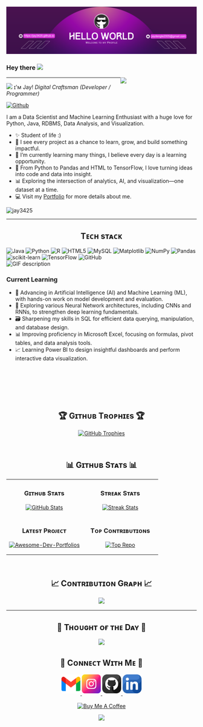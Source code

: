 <!--Banner-->
![jay3425 Banner Image](https://github.com/jay3425/jay3425/blob/main/0603(1).png)

  <h3 id="hey-there">Hey there <img src="https://github.com/jay3425/jay3425/blob/main/mylivewallpapers-com-Lofi-Computer-Boy-4K.mp4" width="25px"></h3>

<!--Night Owl image-->
<div>
  <img align="right" width="40%" src="https://pin.it/12zWvNNFS">
</div>

---

<!--Header Name-->
<img src="https://emojis.slackmojis.com/emojis/images/1531849430/4246/blob-sunglasses.gif?1531849430" width="30"/> ɪ'ᴍ Jay! 
*Digital Craftsman (Developer / Programmer)*
<br/> 

<p>
<a href="https://github.com/jay3425"><img src="https://img.shields.io/github/followers/jay3425?label=Follow&amp;style=social" alt="Github"></a></p>

<!--Start Intro-->               
<p align="left">I am a Data Scientist and Machine Learning Enthusiast with a huge love for Python, Java, RDBMS, Data Analysis, and Visualization. </p>

- ✨ Student of life :)
- 🧠 I see every project as a chance to learn, grow, and build something impactful.
- 🌱 I’m currently learning many things, I believe every day is a learning opportunity.
- 🚀 From Python to Pandas and HTML to TensorFlow, I love turning ideas into code and data into insight.
- 📊 Exploring the intersection of analytics, AI, and visualization—one dataset at a time.
- 💻 Visit my [Portfolio]() for more details about me.
<!--End Intro-->

<!--Profile Count Badge-->
<p align="left">
  <img src="https://komarev.com/ghpvc/?username=jay3425&label=Profile%20views&color=770677&style=for-the-badge&logo=star" alt="jay3425" style="padding-right:20px;" />
</p>

---


<!--Languages and Tools Section-->  
<center>
<h2 align="center">Tᴇᴄʜ sᴛᴀᴄᴋ</h2> </center>
<div class="badges">
  <img src="https://img.shields.io/badge/java-%23ED8B00.svg?style=for-the-badge&logo=openjdk&logoColor=white" alt="Java" />
  <img src="https://img.shields.io/badge/python-3670A0?style=for-the-badge&logo=python&logoColor=ffdd54" alt="Python" />
  <img src="https://img.shields.io/badge/r-%23276DC3.svg?style=for-the-badge&logo=r&logoColor=white" alt="R" />
  <img src="https://img.shields.io/badge/html5-%23E34F26.svg?style=for-the-badge&logo=html5&logoColor=white" alt="HTML5" />
  <img src="https://img.shields.io/badge/mysql-4479A1.svg?style=for-the-badge&logo=mysql&logoColor=white" alt="MySQL" />
  <img src="https://img.shields.io/badge/Matplotlib-%23ffffff.svg?style=for-the-badge&logo=Matplotlib&logoColor=black" alt="Matplotlib" />
  <img src="https://img.shields.io/badge/numpy-%23013243.svg?style=for-the-badge&logo=numpy&logoColor=white" alt="NumPy" />
  <img src="https://img.shields.io/badge/pandas-%23150458.svg?style=for-the-badge&logo=pandas&logoColor=white" alt="Pandas" />
  <img src="https://img.shields.io/badge/scikit--learn-%23F7931E.svg?style=for-the-badge&logo=scikit-learn&logoColor=white" alt="scikit-learn" />
  <img src="https://img.shields.io/badge/TensorFlow-%23FF6F00.svg?style=for-the-badge&logo=TensorFlow&logoColor=white" alt="TensorFlow" />
  <img src="https://img.shields.io/badge/github-%23121011.svg?style=for-the-badge&logo=github&logoColor=white" alt="GitHub" />
</div>

<picture>
  <source media="(prefers-color-scheme: dark)" srcset="./Skills_Animation_Dark.gif">
  <source media="(prefers-color-scheme: light)" srcset="./Skills_Animation_White.gif">
  <img align="left" alt="GIF description" src="./Skills_Animation_White.gif">
</picture>
<br />

<h3 align="left">Current Learning</h3>
<ul align="left">
  <li>🤖 Advancing in Artificial Intelligence (AI) and Machine Learning (ML), with hands-on work on model development and evaluation.</li>
  <li>🧠 Exploring various Neural Network architectures, including CNNs and RNNs, to strengthen deep learning fundamentals.</li>
  <li>🗃️ Sharpening my skills in SQL for efficient data querying, manipulation, and database design.</li>
  <li>📊 Improving proficiency in Microsoft Excel, focusing on formulas, pivot tables, and data analysis tools.</li>
  <li>📈 Learning Power BI to design insightful dashboards and perform interactive data visualization.</li>
</ul>
  

<br />
<br />
<br />
<br />
<br />

<!--Trophies Section-->   
<h2 align="center">🏆 Gɪᴛʜᴜʙ Tʀᴏᴘʜɪᴇs 🏆</h2>
<p align="center">
  <a href="https://github.com/jay3425">
    <picture>
      <source media="(prefers-color-scheme: dark)" srcset="https://github-profile-trophy.vercel.app/?username=jay3425&no-bg=true&row=2&column=6&margin-w=20&margin-h=20&theme=monokai">
      <source media="(prefers-color-scheme: light)" srcset="https://github-profile-trophy.vercel.app/?username=jay3425&no-bg=true&row=2&column=6&margin-w=20&margin-h=20">
      <img alt="GitHub Trophies" src="https://github-profile-trophy.vercel.app/?username=jay3425&no-bg=true&no-frame=true&row=2&column=6&margin-w=20&margin-h=20">
    </picture>
  </a>
</p>

<br />

<!--Github stats Table--> 
<h2 align="center">📊 Gɪᴛʜᴜʙ Sᴛᴀᴛs 📊</h2>

<table width="100%">
  <tr>
    <td width="50%">
      <h3 align="center"><strong>Gɪᴛʜᴜʙ Sᴛᴀᴛs</strong></h3>
      <p align="center">
        <a href="https://github.com/jay3425">
          <img align="center" src="https://github-readme-stats.vercel.app/api?username=jay3425&count_private=true&show_icons=true&theme=nightowl&bg_color=0,000000,441350&title_color=c56a90&text_color=ffffff&rank_icon=github&hide=prs,issues,contribs&show=reviews,prs_merged,prs_merged_percentage" alt="GitHub Stats" />
        </a>
      </p>
    </td>
    <td width="50%">
      <h3 align="center"><strong>Sᴛʀᴇᴀᴋ Sᴛᴀᴛs</strong></h3>
      <p align="center">
        <a href="https://github.com/jay3425">
          <img align="center" src="https://streak-stats.demolab.com?user=jay3425&theme=nightowl&background=0,000000,441350&fire=ffeb95&ring=ffeb95&sideNums=ffffff&sideLabels=ffffff&dates=c56a90&currStreakNum=ffffff" alt="Streak Stats" />
        </a>
      </p>
    </td>
  </tr>
  <tr>
    <td width="50%">
      <h3 align="center"><strong>Lᴀᴛᴇsᴛ Pʀᴏᴊᴇᴄᴛ</strong></h3>
      <p align="center">
        <a href="https://github.com/jay3425/Awesome-Dev-Portfolios">
          <img align="center" width="470" src="https://github-readme-stats.vercel.app/api/pin/?username=jay3425&repo=Awesome-Dev-Portfolios&theme=nightowl&show_owner=true&bg_color=0,000000,441350&title_color=c56a90&text_color=ffffff" alt="Awesome-Dev-Portfolios" />
        </a>
      </p>
    </td>
    <td width="50%">
      <h3 align="center"><strong>Tᴏᴘ Cᴏɴᴛʀɪʙᴜᴛɪᴏɴs</strong></h3>
      <p align="center">
        <a href="https://github.com/jay3425">
          <img align="center" src="https://github-contributor-stats.vercel.app/api?username=jay3425&limit=2&theme=nightowl&show_owner=true&combine_all_yearly_contributions=false&bg_color=0,000000,441350&title_color=c56a90&text_color=ffffff" alt="Top Repo" />
        </a>
      </p>
    </td>
  </tr>
</table>
<br />

<!--Contribution Graph-->
<h2 align="center">📈 Cᴏɴᴛʀɪʙᴜᴛɪᴏɴ Gʀᴀᴘʜ 📈</h2>
<div align="center">
    <img src="https://github-readme-activity-graph.vercel.app/graph?username=jay3425&bg_color=220a28&&color=ffffff&line=c56a90&point=ffeb95&area=false&hide_border=false" border-radius="15">
</div>

---


<!--Dynamic Quote card updates everyday at 12 PM--> 
<h2 align="center">🌟 Tʜᴏᴜɢʜᴛ ᴏғ ᴛʜᴇ Dᴀʏ 🌟</h2>


















































<!--STARTS_HERE_QUOTE_CARD-->
<p align="center">
    <img src="https://readme-daily-quotes.vercel.app/api?author=James%20Allen&quote=As%20a%20man%20thinketh%20in%20his%20heart%2C%20so%20shall%20he%20be.&theme=dark&bg_color=220a28&author_color=ffeb95&accent_color=c56a90">
</p>
<!--ENDS_HERE_QUOTE_CARD-->



















































<!--Contact Section--> 

<h2 align="center">🤝 Cᴏɴɴᴇᴄᴛ Wɪᴛʜ Mᴇ 🤝 </h2>
<div align="center">
  
<a href="mailto:jaydengle2005@gmail.com" target="_blank">
<img src="./gmail.png" width=50 height=50 alt="jaydengle2005@gmail.com" style="margin-bottom: 5px;" />
</a>

<a href="" target="_blank">
<img src="./instagram.png" width=50 height=50 alt="kiran_a_n" style="margin-bottom: 5px;" />
</a>

<a href="https://www.githubcom/jay3425" target="_blank">
<img src="./github.png" width=50 height=50 alt="Kiran1689" style="margin-bottom: 5px;" />
</a>

<a href="https://www.linkedin.com/in/jay-anil-dengle-049952337/" target="_blank">
<img src="./linkedin.png" width=50 height=50 alt="linkedin" style="margin-bottom: 5px;" />
</a>


</div>
<br/>

<!--Buy me a coffee-->
<div align="center">
<a href="https://www.buymeacoffee.com/jay3425" target="_blank"><img src="https://cdn.buymeacoffee.com/buttons/v2/default-yellow.png" alt="Buy Me A Coffee" style="height: 40px !important;width: 200px !important;" ></a>
</div>


<!--Footer--> 
<p align="center">
  <img src="https://capsule-render.vercel.app/api?type=waving&color=gradient&height=65&section=footer"/>
</p>

